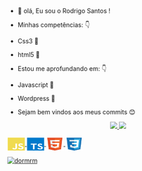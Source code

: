- 👋 olá, Eu sou o Rodrigo Santos !

- Minhas competências: 👇 
- Css3 🦄
- html5 🦄
- Estou me aprofundando em: 👇
- Javascript 🦄
- Wordpress 🦄

- Sejam bem vindos aos meus commits 😊

<div align="center">
  <a href="https://www.linkedin.com/in/rodrigo-dos-santos-norato-521166214/">
  <img height="180em" src="https://github-readme-stats.vercel.app/api?username=devdigo&show_icons=true&theme=dracula&include_all_commits=true&count_private=true"/>
  <img height="180em" src="https://github-readme-stats.vercel.app/api/top-langs/?username=devdigo&layout=compact&langs_count=7&theme=dracula"/>
</div>

<div style="display: inline_block"><br>
  <img align="center" alt="Rafa-Js" height="30" width="40" src="https://raw.githubusercontent.com/devicons/devicon/master/icons/javascript/javascript-plain.svg">
  <img align="center" alt="Rafa-Ts" height="30" width="40" src="https://raw.githubusercontent.com/devicons/devicon/master/icons/typescript/typescript-plain.svg">
  <img align="center" alt="Rafa-HTML" height="30" width="40" src="https://raw.githubusercontent.com/devicons/devicon/master/icons/html5/html5-original.svg">
  <img align="center" alt="Rafa-CSS" height="30" width="40" src="https://raw.githubusercontent.com/devicons/devicon/master/icons/css3/css3-original.svg">

</div>
 

![dormrm](https://user-images.githubusercontent.com/107442373/203998334-19b3e06a-2c8e-40df-ba78-1dd1087d19d6.gif)


